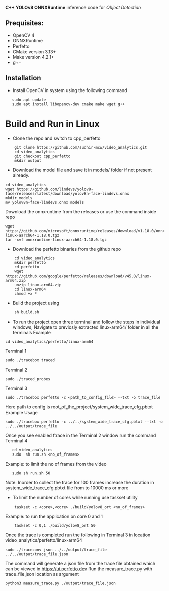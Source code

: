 

**C++ YOLOv8 ONNXRuntime** inference code for *Object Detection* 

## Prequisites:
- OpenCV 4
- ONNXRuntime 
- Perfetto 
- CMake version 3.13+
- Make version 4.2.1+
- g++ 

## Installation
- Install OpenCV in system using the following command 
```
   sudo apt update
   sudo apt install libopencv-dev cmake make wget g++
```
# Build and Run in Linux
- Clone the repo and switch to cpp_perfetto
```
    git clone https://github.com/sudhir-mcw/video_analytics.git
    cd video_analytics
    git checkout cpp_perfetto
    mkdir output
```
-  Download the model file and save it in models/ folder if not present already.
```
cd video_analytics
wget https://github.com/lindevs/yolov8-face/releases/latest/download/yolov8n-face-lindevs.onnx
mkdir models
mv yolov8n-face-lindevs.onnx models
```
Download the onnxruntime from the releases or use the command inside repo 
```
wget https://github.com/microsoft/onnxruntime/releases/download/v1.18.0/onnxruntime-linux-aarch64-1.18.0.tgz
tar -xvf onnxruntime-linux-aarch64-1.18.0.tgz
```
- Download the perfetto binaries from the github repo 
```
    cd video_analytics
    mkdir perfetto 
    cd perfetto 
    wget https://github.com/google/perfetto/releases/download/v45.0/linux-arm64.zip
    unzip linux-arm64.zip
    cd linux-arm64
    chmod +x * 
```

- Build the project using 
```
    sh build.sh
``` 
- To run the project 
open three terminal  and follow the steps in individual windows,
Navigate to previosly extracted linux-arm64/ folder in all the terminals
Example 
```
cd video_analytics/perfetto/linux-arm64
```
Terminal 1 
```
sudo ./tracebox traced
```
Terminal 2 
```
sudo ./traced_probes
```
Terminal 3
```
sudo ./tracebox perfetto -c <path_to_config_file> --txt -o trace_file 
```
Here path to config is root_of_the_project/system_wide_trace_cfg.pbtxt \
Example Usage
```
sudo ./tracebox perfetto -c ../../system_wide_trace_cfg.pbtxt --txt -o ../../output/trace_file 
``` 
Once you see enabled ftrace in the Terminal 2 window run the command
Terminal 4 
```
   cd video_analytics
   sudo  sh run.sh <no_of_frames> 
```
Example: to limit the no of frames from the video 
```
   sudo sh run.sh 50 
```
Note: Inorder to collect the trace for 100 frames increase the duration in system_wide_trace_cfg.pbtxt file from  to 10000  ms or more
* To limit the number of cores while running use taskset utility
```
    taskset -c <core>,<core> ./build/yolov8_ort <no_of_frames>
```
Example: to run the application on core 0 and 1
```
    taskset -c 0,1 ./build/yolov8_ort 50
```

Once the trace is completed run the following in Terminal 3 in location video_analytics/perfetto/linux-arm64
```
sudo ./traceconv json ../../output/trace_file ../../output/trace_file.json
``` 
The command will generate a json file from the trace file obtained which can be viewed in https://ui.perfetto.dev
Run the measure_trace.py with trace_file.json location as argument
```
python3 measure_trace.py ./output/trace_file.json 
```





